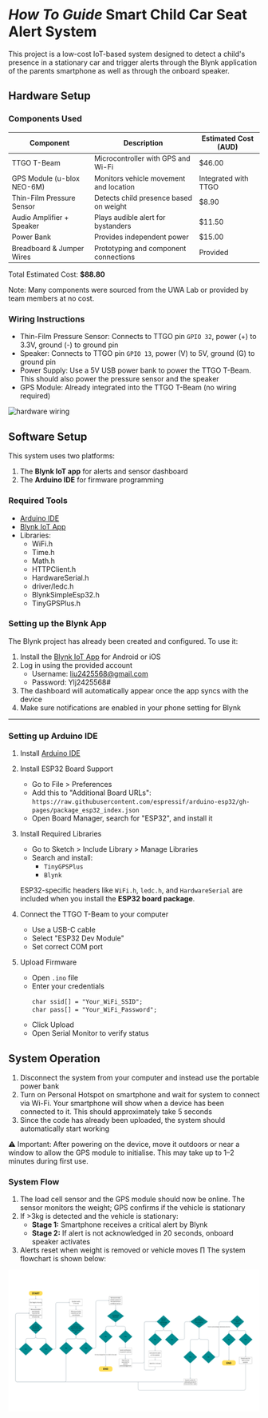 # *How To Guide* Smart Child Car Seat Alert System
This project is a low-cost IoT-based system designed to detect a child's presence in a stationary car and trigger alerts through the Blynk application of the parents smartphone as well as through the onboard speaker.

## Hardware Setup
### Components Used

| Component                   | Description                                | Estimated Cost (AUD) |
|----------------------------|--------------------------------------------|-----------------------|
| TTGO T-Beam                | Microcontroller with GPS and Wi-Fi         | $46.00                |
| GPS Module (u-blox NEO-6M) | Monitors vehicle movement and location     | Integrated with TTGO  |
| Thin-Film Pressure Sensor  | Detects child presence based on weight     | $8.90                 |
| Audio Amplifier + Speaker  | Plays audible alert for bystanders         | $11.50                |
| Power Bank                 | Provides independent power                 | $15.00                |
| Breadboard & Jumper Wires  | Prototyping and component connections      | Provided              |

Total Estimated Cost: **$88.80**

Note: Many components were sourced from the UWA Lab or provided by team members at no cost. 

### Wiring Instructions
* Thin-Film Pressure Sensor: Connects to TTGO pin `GPIO 32`, power (+) to 3.3V, ground (-) to ground pin
* Speaker: Connects to TTGO pin `GPIO 13`, power (V) to 5V, ground (G) to ground pin
* Power Supply: Use a 5V USB power bank to power the TTGO T-Beam. This should also power the pressure sensor and the speaker 
* GPS Module: Already integrated into the TTGO T-Beam (no wiring required)

![hardware wiring](./setup.jpeg)

## Software Setup
This system uses two platforms:
1. The **Blynk IoT app** for alerts and sensor dashboard
2. The **Arduino IDE** for firmware programming 

### Required Tools
* [Arduino IDE](https://docs.arduino.cc/software/ide-v2/tutorials/getting-started/ide-v2-downloading-and-installing/)
* [Blynk IoT App](https://blynk.io/)
* Libraries:
    * WiFi.h
    * Time.h
    * Math.h
    * HTTPClient.h
    * HardwareSerial.h
    * driver/ledc.h
    * BlynkSimpleEsp32.h
    * TinyGPSPlus.h

### Setting up the Blynk App
The Blynk project has already been created and configured. 
To use it:
1. Install the [Blynk IoT App](https://blynk.io/) for Android or iOS
2. Log in using the provided account 
    * Username: liu2425568@gmail.com
    * Password: Ylj2425568#
3. The dashboard will automatically appear once the app syncs with the device
4. Make sure notifications are enabled in your phone setting for Blynk
---

### Setting up Arduino IDE
1. Install [Arduino IDE](https://docs.arduino.cc/software/ide-v2/tutorials/getting-started/ide-v2-downloading-and-installing/)
2. Install ESP32 Board Support
    * Go to File > Preferences
    * Add this to "Additional Board URLs":
        `https://raw.githubusercontent.com/espressif/arduino-esp32/gh-pages/package_esp32_index.json`
    * Open Board Manager, search for "ESP32", and install it
3. Install Required Libraries
    * Go to Sketch > Include Library > Manage Libraries
    * Search and install:
        * `TinyGPSPlus`
        * `Blynk`

    ESP32-specific headers like `WiFi.h`, `ledc.h`, and `HardwareSerial` are included when you install the **ESP32 board package**.
4. Connect the TTGO T-Beam to your computer
    * Use a USB-C cable
    * Select "ESP32 Dev Module"
    * Set correct COM port
5. Upload Firmware
    * Open `.ino` file
    * Enter your credentials
        ```
        char ssid[] = "Your_WiFi_SSID";
        char pass[] = "Your_WiFi_Password";
        ```
    * Click Upload
    * Open Serial Monitor to verify status

## System Operation
1. Disconnect the system from your computer and instead use the portable power bank
2. Turn on Personal Hotspot on smartphone and wait for system to connect via Wi-Fi. Your smartphone will show when a device has been connected to it. This should approximately take 5 seconds
2. Since the code has already been uploaded, the system should automatically start working

⚠️ Important: After powering on the device, move it outdoors or near a window to allow the GPS module to initialise. This may take up to 1–2 minutes during first use.

### System Flow
1. The load cell sensor and the GPS module should now be online. The sensor monitors the weight; GPS confirms if the vehicle is stationary
2. If >3kg is detected and the vehicle is stationary:
    * **Stage 1:** Smartphone receives a critical alert by Blynk
    * **Stage 2:** If alert is not acknowledged in 20 seconds, onboard speaker activates
3. Alerts reset when weight is removed or vehicle moves
∏
The system flowchart is shown below:

![system flowchart](./flowchart.png)

